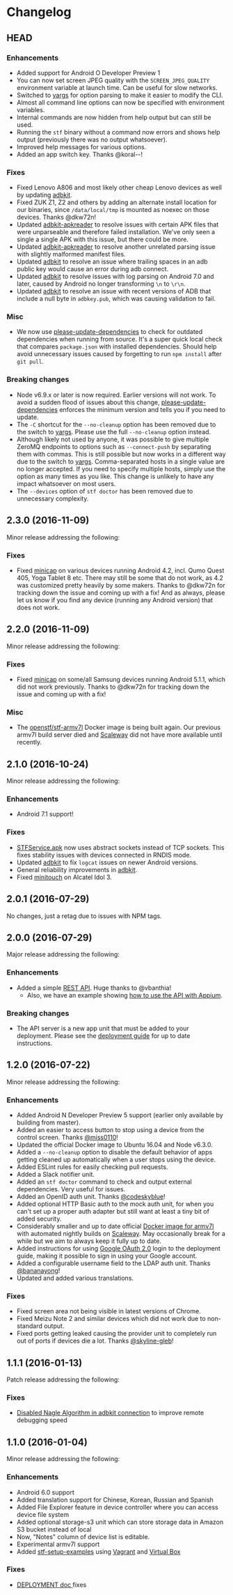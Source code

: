 # Changelog

## HEAD

### Enhancements

- Added support for Android O Developer Preview 1
- You can now set screen JPEG quality with the `SCREEN_JPEG_QUALITY` environment variable at launch time. Can be useful for slow networks.
- Switched to [yargs](http://yargs.js.org) for option parsing to make it easier to modify the CLI.
- Almost all command line options can now be specified with environment variables.
- Internal commands are now hidden from help output but can still be used.
- Running the `stf` binary without a command now errors and shows help output (previously there was no output whatsoever).
- Improved help messages for various options.
- Added an app switch key. Thanks @koral--!

### Fixes

- Fixed Lenovo A806 and most likely other cheap Lenovo devices as well by updating [adbkit](https://github.com/openstf/adbkit).
- Fixed ZUK Z1, Z2 and others by adding an alternate install location for our binaries, since `/data/local/tmp` is mounted as noexec on those devices. Thanks @dkw72n!
- Updated [adbkit-apkreader](https://github.com/openstf/adbkit-apkreader) to resolve issues with certain APK files that were unparseable and therefore failed installation. We've only seen a single a single APK with this issue, but there could be more.
- Updated [adbkit-apkreader](https://github.com/openstf/adbkit-apkreader) to resolve another unrelated parsing issue with slightly malformed manifest files.
- Updated [adbkit](https://github.com/openstf/adbkit) to resolve an issue where trailing spaces in an adb public key would cause an error during adb connect.
- Updated [adbkit](https://github.com/openstf/adbkit) to resolve issues with log parsing on Android 7.0 and later, caused by Android no longer transforming `\n` to `\r\n`.
- Updated [adbkit](https://github.com/openstf/adbkit) to resolve an issue with recent versions of ADB that include a null byte in `adbkey.pub`, which was causing validation to fail.

### Misc

- We now use [please-update-dependencies](https://github.com/sorccu/please-update-dependencies) to check for outdated dependencies when running from source. It's a super quick local check that compares `package.json` with installed dependencies. Should help avoid unnecessary issues caused by forgetting to run `npm install` after `git pull`.

### Breaking changes

- Node v6.9.x or later is now required. Earlier versions will not work. To avoid a sudden flood of issues about this change, [please-update-dependencies](https://github.com/sorccu/please-update-dependencies) enforces the minimum version and tells you if you need to update.
- The `-C` shortcut for the `--no-cleanup` option has been removed due to the switch to [yargs](http://yargs.js.org). Please use the full `--no-cleanup` option instead.
- Although likely not used by anyone, it was possible to give multiple ZeroMQ endpoints to options such as `--connect-push` by separating them with commas. This is still possible but now works in a different way due to the switch to [yargs](http://yargs.js.org). Comma-separated hosts in a single value are no longer accepted. If you need to specify multiple hosts, simply use the option as many times as you like. This change is unlikely to have any impact whatsoever on most users.
- The `--devices` option of `stf doctor` has been removed due to unnecessary complexity.

## 2.3.0 (2016-11-09)

Minor release addressing the following:

### Fixes

- Fixed [minicap](https://github.com/openstf/minicap) on various devices running Android 4.2, incl. Qumo Quest 405, Yoga Tablet 8 etc. There may still be some that do not work, as 4.2 was customized pretty heavily by some makers. Thanks to @dkw72n for tracking down the issue and coming up with a fix! And as always, please let us know if you find any device (running any Android version) that does not work.

## 2.2.0 (2016-11-09)

Minor release addressing the following:

### Fixes

- Fixed [minicap](https://github.com/openstf/minicap) on some/all Samsung devices running Android 5.1.1, which did not work previously. Thanks to @dkw72n for tracking down the issue and coming up with a fix!

### Misc

- The [openstf/stf-armv7l](https://hub.docker.com/r/openstf/stf-armv7l/) Docker image is being built again. Our previous armv7l build server died and [Scaleway](https://www.scaleway.com/) did not have more available until recently.

## 2.1.0 (2016-10-24)

Minor release addressing the following:

### Enhancements

- Android 7.1 support!

### Fixes

- [STFService.apk](https://github.com/openstf/STFService.apk) now uses abstract sockets instead of TCP sockets. This fixes stability issues with devices connected in RNDIS mode.
- Updated [adbkit](https://github.com/openstf/adbkit) to fix `logcat` issues on newer Android versions.
- General reliability improvements in [adbkit](https://github.com/openstf/adbkit).
- Fixed [minitouch](https://github.com/openstf/minitouch) on Alcatel Idol 3.

## 2.0.1 (2016-07-29)

No changes, just a retag due to issues with NPM tags.

## 2.0.0 (2016-07-29)

Major release addressing the following:

### Enhancements

- Added a simple [REST API](doc/API.md). Huge thanks to @vbanthia!
    * Also, we have an example showing [how to use the API with Appium](https://github.com/openstf/stf-appium-example).

### Breaking changes

- The API server is a new app unit that must be added to your deployment. Please see the [deployment guide](doc/DEPLOYMENT.md) for up to date instructions.

## 1.2.0 (2016-07-22)

Minor release addressing the following:

### Enhancements

* Added Android N Developer Preview 5 support (earlier only available by building from master).
* Added an easier to access button to stop using a device from the control screen. Thanks [@miss0110](https://github.com/miss0110)!
* Updated the official Docker image to Ubuntu 16.04 and Node v6.3.0.
* Added a `--no-cleanup` option to disable the default behavior of apps getting cleaned up automatically when a user stops using the device.
* Added ESLint rules for easily checking pull requests.
* Added a Slack notifier unit.
* Added an `stf doctor` command to check and output external dependencies. Very useful for issues.
* Added an OpenID auth unit. Thanks [@codeskyblue](https://github.com/codeskyblue)!
* Added optional HTTP Basic auth to the mock auth unit, for when you can't set up a proper auth adapter but still want at least a tiny bit of added security.
* Considerably smaller and up to date official [Docker image for armv7l](https://hub.docker.com/r/openstf/stf-armv7l/) with automated nightly builds on [Scaleway](https://www.scaleway.com/). May occasionally break for a while but we aim to always keep it fully up to date.
* Added instructions for using [Google OAuth 2.0](https://developers.google.com/identity/protocols/OAuth2) login to the deployment guide, making it possible to sign in using your Google account.
* Added a configurable username field to the LDAP auth unit. Thanks [@bananayong](https://github.com/bananayong)!
* Updated and added various translations.

### Fixes

* Fixed screen area not being visible in latest versions of Chrome.
* Fixed Meizu Note 2 and similar devices which did not work due to non-standard output.
* Fixed ports getting leaked causing the provider unit to completely run out of ports if devices die a lot. Thanks [@skyline-gleb](https://github.com/skyline-gleb)!

## 1.1.1 (2016-01-13)

Patch release addressing the following:

### Fixes
- [Disabled Nagle Algorithm in adbkit connection](https://github.com/openstf/adbkit/issues/41) to improve remote debugging speed

## 1.1.0 (2016-01-04)

Minor release addressing the following:

### Enhancements
- Android 6.0 support
- Added translation support for Chinese, Korean, Russian and Spanish
- Added File Explorer feature in device controller where you can access device file system
- Added optional storage-s3 unit which can store storage data in Amazon S3 bucket instead of local
- Now, "Notes" column of device list is editable.
- Experimental armv7l support
- Added [stf-setup-examples](https://github.com/openstf/setup-examples) using [Vagrant](https://www.vagrantup.com/) and [Virtual Box](https://www.virtualbox.org/)

### Fixes
- [DEPLOYMENT doc ](https://github.com/openstf/stf/blob/master/doc/DEPLOYMENT.md) fixes
